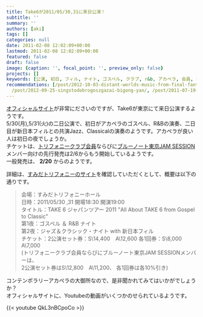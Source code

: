 ```yaml
---
title: Take6が2011/05/30,31に来日公演！
subtitle: ''
summary: ''
authors: [aki]
tags: []
categories: null
date: 2011-02-08 12:02:09+00:00
lastmod: 2011-02-08 12:02:09+00:00
featured: false
draft: false
image: {caption: '', focal_point: '', preview_only: false}
projects: []
keywords: [公演, 初日, フィル, ナイト, ゴスペル, クラブ, r&b, アカペラ, 会員, オフィシャルサイト]
recommendations: [/post/2012-10-03-distant-worlds-music-from-final-fantasy-the-celebrationnotiketutoying-mu-kai-shi/,
  /post/2012-09-25-singstodobrogoszgazai-bigong-yan/, /post/2011-07-19-akaperawowen-kinagaraying-yu-womian-qiang-dekiru-podcast-mouth-off/]
---
```

[オフィシャルサイト](http://jp.take6.com/)が非常にださいのですが、Take6が東京にて来日公演するようです。  
5/30(月),5/31(火)の二日公演で、初日がアカペラのゴスペル、R&Bの演奏、二日目が新日本フィルとの共演Jazz、Classicalの演奏のようです。アカペラが良い人は初日の夜でしょうか。  
チケットは、[トリフォニークラブ会員](http://www.triphony.com/clubmember/index.php)ならびに[ブルーノート東京JAM SESSION](http://www.bluenote.co.jp/jp/member/)メンバー向けの先行発売は2/6からもう開始しているようです。  
一般発売は、 **2/20** からのようです。

詳細は、[すみだトリフォニーのサイト](http://www.triphony.com/concert/list.php?sch_date=201105#p30)を確認していただくとして、概要は以下の通りです。

> 会場：すみだトリフォニーホール  
> 日時：2011/05/30 ,31 開場18:30 開演19:00  
> タイトル：TAKE 6 ジャパンツアー 2011 "All About TAKE 6 from Gospel to Classic"  
> 第1夜：ゴスペル ＆ R&B ナイト  
> 第2夜：ジャズ＆クラシック・ナイト with 新日本フィル  
> チケット：2公演セット券：S\14,400　A\12,600 各1回券：S\8,000　A\7,000  
> (トリフォニークラブ会員ならびにブルーノート東京JAM SESSIONメンバーは、  
> 2公演セット券はS\12,800　A\11,200、 各1回券は各10%引き)

コンテンポラリーアカペラの大御所なので、是非聞かれてみてはいかがでしょうか？  
オフィシャルサイトに、Youtubeの動画がいくつかのせられているようです。  

{{< youtube QkL3nBCpoCo >}}


